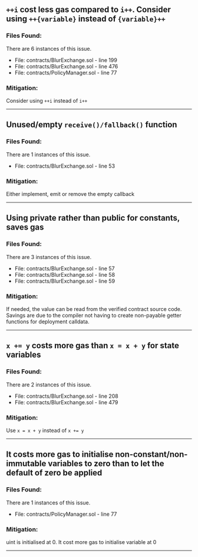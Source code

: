  ## `++i` cost less gas compared to `i++`. Consider using `++{variable}` instead of `{variable}++` 
 ### Files Found: 
 There are 6 instances of this issue. 
 - File: contracts/BlurExchange.sol - line 199 
 - File: contracts/BlurExchange.sol - line 476 
 - File: contracts/PolicyManager.sol - line 77 
 
### Mitigation: 
Consider using `++i` instead of `i++` 

---- 
 ## Unused/empty `receive()/fallback()` function 
 ### Files Found: 
 There are 1 instances of this issue. 
 - File: contracts/BlurExchange.sol - line 53 
 
 ### Mitigation: 
 Either implement, emit or remove the empty callback 

 --- 
 ## Using private rather than public for constants, saves gas 
 ### Files Found: 
 There are 3 instances of this issue. 
 - File: contracts/BlurExchange.sol - line 57 
 - File: contracts/BlurExchange.sol - line 58 
 - File: contracts/BlurExchange.sol - line 59 
 
 ### Mitigation: 
 If needed, the value can be read from the verified contract source code. Savings are due to the compiler not having to create non-payable getter functions for deployment calldata. 

 --- 
 ## `x += y` costs more gas than `x = x + y` for state variables 
 ### Files Found: 
 There are 2 instances of this issue. 
 - File: contracts/BlurExchange.sol - line 208 
 - File: contracts/BlurExchange.sol - line 479 
 
 ### Mitigation: 
 Use `x = x + y` instead of `x += y` 

 --- 
 
 ## It costs more gas to initialise non-constant/non-immutable variables to zero than to let the default of zero be applied 
 ### Files Found: 
 There are 1 instances of this issue. 
 - File: contracts/PolicyManager.sol - line 77 

### Mitigation: 

uint is initialised at 0. It cost more gas to initialise variable at 0 

--- 